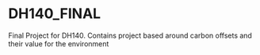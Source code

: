 # DH140_FINAL
Final Project for DH140. Contains project based around carbon offsets and their value for the environment

